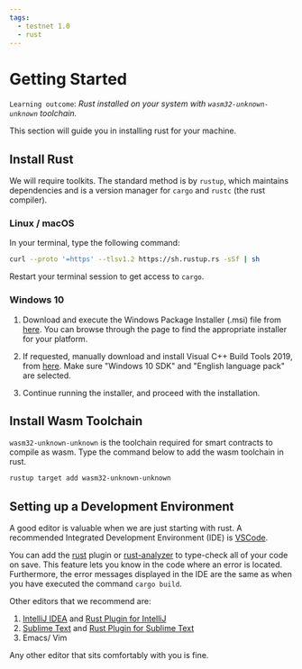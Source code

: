 ```yaml
---
tags:
  - testnet 1.0
  - rust 
---
```


# Getting Started

`Learning outcome`: _Rust installed on your system with `wasm32-unknown-unknown` toolchain._

This section will guide you in installing rust for your machine. 

## Install Rust

We will require toolkits. The standard method is by `rustup`, which maintains dependencies and is a version manager for `cargo` and `rustc` (the rust compiler). 

### Linux / macOS

In your terminal, type the following command:
```bash
curl --proto '=https' --tlsv1.2 https://sh.rustup.rs -sSf | sh
``` 
Restart your terminal session to get access to `cargo`.  

### Windows 10

1. Download and execute the Windows Package Installer (.msi) file from [here](https://forge.rust-lang.org/infra/other-installation-methods.html#standalone-installers). You can browse through the page to find the appropriate installer for your platform.

2. If requested, manually download and install Visual C++ Build Tools 2019, from [here](https://visualstudio.microsoft.com/visual-cpp-build-tools/). Make sure "Windows 10 SDK" and "English language pack" are selected.

3. Continue running the installer, and proceed with the installation.

## Install Wasm Toolchain

`wasm32-unknown-unknown` is the toolchain required for smart contracts to compile as wasm. Type the command below to add the wasm toolchain in rust.
```bash
rustup target add wasm32-unknown-unknown
```

## Setting up a Development Environment

A good editor is valuable when we are just starting with rust. A recommended Integrated Development Environment (IDE) is [VSCode](https://code.visualstudio.com/).

You can add the [rust](https://marketplace.visualstudio.com/items?itemName=rust-lang.rust) plugin or [rust-analyzer](https://marketplace.visualstudio.com/items?itemName=matklad.rust-analyzer) to type-check all of your code on save. This feature lets you know in the code where an error is located. Furthermore, the error messages displayed in the IDE are the same as when you have executed the command `cargo build`.

Other editors that we recommend are:

1. [IntelliJ IDEA](https://www.jetbrains.com/idea/) and [Rust Plugin for IntelliJ](https://www.jetbrains.com/rust/#:~:text=IntelliJ%20Rust%20brings%20JetBrains-quality%20language%20support%20and%20the,support%2C%20built-in%20test%20runner%2C%20and%20code%20coverage%20tooling.)
2. [Sublime Text](https://www.sublimetext.com/) and [Rust Plugin for Sublime Text](https://github.com/rust-lang/rust-enhanced)
3. Emacs/ Vim

Any other editor that sits comfortably with you is fine.
